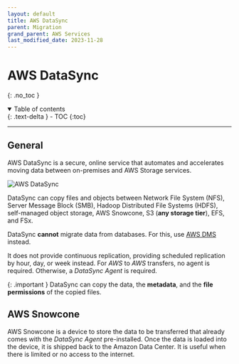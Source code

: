 ```yaml
---
layout: default
title: AWS DataSync
parent: Migration
grand_parent: AWS Services
last_modified_date: 2023-11-28
---
```


# AWS DataSync
{: .no_toc }

<details open markdown="block">
  <summary>
    Table of contents
  </summary>
  {: .text-delta }
- TOC
{:toc}
</details>

---

## General

AWS DataSync is a secure, online service that automates and accelerates moving data between on-premises and AWS Storage services. 

![AWS DataSync](https://d1.awsstatic.com/Digital%20Marketing/House/Editorial/products/DataSync/Product-Page-Diagram_AWS-DataSync_On-Premises-to-AWS%402x.8769b9dea1615c18ee0597b236946cbe0103b2da.png)

DataSync can copy files and objects between Network File System (NFS), Server Message Block (SMB), Hadoop Distributed File Systems (HDFS), self-managed object storage, AWS Snowcone, S3 (**any storage tier**), EFS, and FSx. 

DataSync **cannot** migrate data from databases. For this, use [AWS DMS](./dms.html) instead.

It does not provide continuous replication, providing scheduled replication by hour, day, or week instead.
For *AWS* to *AWS* transfers, no agent is required. Otherwise, a *DataSync Agent* is required.

{: .important }
DataSync can copy the data, the **metadata**, and the **file permissions** of the copied files.

## AWS Snowcone

AWS Snowcone is a device to store the data to be transferred that already comes with the *DataSync Agent* pre-installed. Once the data is loaded into the device, it is shipped back to the Amazon Data Center. It is useful when there is limited or no access to the internet.